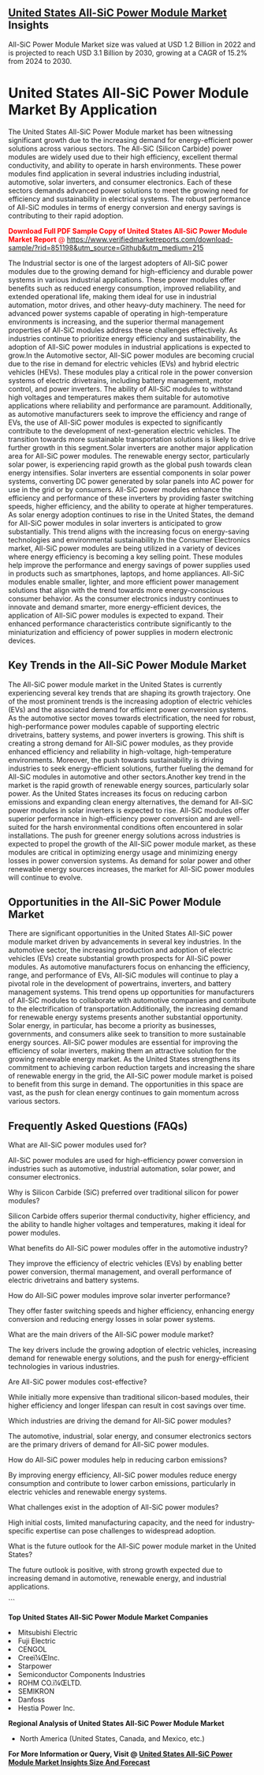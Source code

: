 <h2><a href="https://www.verifiedmarketreports.com/download-sample/?rid=851198&amp;utm_source=Github&amp;utm_medium=215" target="_blank">United States All-SiC Power Module Market</a> Insights</h2><p>All-SiC Power Module Market size was valued at USD 1.2 Billion in 2022 and is projected to reach USD 3.1 Billion by 2030, growing at a CAGR of 15.2% from 2024 to 2030.</p><p><h1>United States All-SiC Power Module Market By Application</h1><p>The United States All-SiC Power Module market has been witnessing significant growth due to the increasing demand for energy-efficient power solutions across various sectors. The All-SiC (Silicon Carbide) power modules are widely used due to their high efficiency, excellent thermal conductivity, and ability to operate in harsh environments. These power modules find application in several industries including industrial, automotive, solar inverters, and consumer electronics. Each of these sectors demands advanced power solutions to meet the growing need for efficiency and sustainability in electrical systems. The robust performance of All-SiC modules in terms of energy conversion and energy savings is contributing to their rapid adoption. <p><span class=""><span style="color: #ff0000;"><strong>Download Full PDF Sample Copy of United States All-SiC Power Module Market Report</strong> @ </span><a href="https://www.verifiedmarketreports.com/download-sample/?rid=851198&amp;utm_source=Github&amp;utm_medium=215" target="_blank">https://www.verifiedmarketreports.com/download-sample/?rid=851198&amp;utm_source=Github&amp;utm_medium=215</a></span></p>The Industrial sector is one of the largest adopters of All-SiC power modules due to the growing demand for high-efficiency and durable power systems in various industrial applications. These power modules offer benefits such as reduced energy consumption, improved reliability, and extended operational life, making them ideal for use in industrial automation, motor drives, and other heavy-duty machinery. The need for advanced power systems capable of operating in high-temperature environments is increasing, and the superior thermal management properties of All-SiC modules address these challenges effectively. As industries continue to prioritize energy efficiency and sustainability, the adoption of All-SiC power modules in industrial applications is expected to grow.In the Automotive sector, All-SiC power modules are becoming crucial due to the rise in demand for electric vehicles (EVs) and hybrid electric vehicles (HEVs). These modules play a critical role in the power conversion systems of electric drivetrains, including battery management, motor control, and power inverters. The ability of All-SiC modules to withstand high voltages and temperatures makes them suitable for automotive applications where reliability and performance are paramount. Additionally, as automotive manufacturers seek to improve the efficiency and range of EVs, the use of All-SiC power modules is expected to significantly contribute to the development of next-generation electric vehicles. The transition towards more sustainable transportation solutions is likely to drive further growth in this segment.Solar inverters are another major application area for All-SiC power modules. The renewable energy sector, particularly solar power, is experiencing rapid growth as the global push towards clean energy intensifies. Solar inverters are essential components in solar power systems, converting DC power generated by solar panels into AC power for use in the grid or by consumers. All-SiC power modules enhance the efficiency and performance of these inverters by providing faster switching speeds, higher efficiency, and the ability to operate at higher temperatures. As solar energy adoption continues to rise in the United States, the demand for All-SiC power modules in solar inverters is anticipated to grow substantially. This trend aligns with the increasing focus on energy-saving technologies and environmental sustainability.In the Consumer Electronics market, All-SiC power modules are being utilized in a variety of devices where energy efficiency is becoming a key selling point. These modules help improve the performance and energy savings of power supplies used in products such as smartphones, laptops, and home appliances. All-SiC modules enable smaller, lighter, and more efficient power management solutions that align with the trend towards more energy-conscious consumer behavior. As the consumer electronics industry continues to innovate and demand smarter, more energy-efficient devices, the application of All-SiC power modules is expected to expand. Their enhanced performance characteristics contribute significantly to the miniaturization and efficiency of power supplies in modern electronic devices.<h2>Key Trends in the All-SiC Power Module Market</h2><p>The All-SiC power module market in the United States is currently experiencing several key trends that are shaping its growth trajectory. One of the most prominent trends is the increasing adoption of electric vehicles (EVs) and the associated demand for efficient power conversion systems. As the automotive sector moves towards electrification, the need for robust, high-performance power modules capable of supporting electric drivetrains, battery systems, and power inverters is growing. This shift is creating a strong demand for All-SiC power modules, as they provide enhanced efficiency and reliability in high-voltage, high-temperature environments. Moreover, the push towards sustainability is driving industries to seek energy-efficient solutions, further fueling the demand for All-SiC modules in automotive and other sectors.Another key trend in the market is the rapid growth of renewable energy sources, particularly solar power. As the United States increases its focus on reducing carbon emissions and expanding clean energy alternatives, the demand for All-SiC power modules in solar inverters is expected to rise. All-SiC modules offer superior performance in high-efficiency power conversion and are well-suited for the harsh environmental conditions often encountered in solar installations. The push for greener energy solutions across industries is expected to propel the growth of the All-SiC power module market, as these modules are critical in optimizing energy usage and minimizing energy losses in power conversion systems. As demand for solar power and other renewable energy sources increases, the market for All-SiC power modules will continue to evolve.<h2>Opportunities in the All-SiC Power Module Market</h2><p>There are significant opportunities in the United States All-SiC power module market driven by advancements in several key industries. In the automotive sector, the increasing production and adoption of electric vehicles (EVs) create substantial growth prospects for All-SiC power modules. As automotive manufacturers focus on enhancing the efficiency, range, and performance of EVs, All-SiC modules will continue to play a pivotal role in the development of powertrains, inverters, and battery management systems. This trend opens up opportunities for manufacturers of All-SiC modules to collaborate with automotive companies and contribute to the electrification of transportation.Additionally, the increasing demand for renewable energy systems presents another substantial opportunity. Solar energy, in particular, has become a priority as businesses, governments, and consumers alike seek to transition to more sustainable energy sources. All-SiC power modules are essential for improving the efficiency of solar inverters, making them an attractive solution for the growing renewable energy market. As the United States strengthens its commitment to achieving carbon reduction targets and increasing the share of renewable energy in the grid, the All-SiC power module market is poised to benefit from this surge in demand. The opportunities in this space are vast, as the push for clean energy continues to gain momentum across various sectors.<h2>Frequently Asked Questions (FAQs)</h2><p>What are All-SiC power modules used for?</p><p>All-SiC power modules are used for high-efficiency power conversion in industries such as automotive, industrial automation, solar power, and consumer electronics.</p><p>Why is Silicon Carbide (SiC) preferred over traditional silicon for power modules?</p><p>Silicon Carbide offers superior thermal conductivity, higher efficiency, and the ability to handle higher voltages and temperatures, making it ideal for power modules.</p><p>What benefits do All-SiC power modules offer in the automotive industry?</p><p>They improve the efficiency of electric vehicles (EVs) by enabling better power conversion, thermal management, and overall performance of electric drivetrains and battery systems.</p><p>How do All-SiC power modules improve solar inverter performance?</p><p>They offer faster switching speeds and higher efficiency, enhancing energy conversion and reducing energy losses in solar power systems.</p><p>What are the main drivers of the All-SiC power module market?</p><p>The key drivers include the growing adoption of electric vehicles, increasing demand for renewable energy solutions, and the push for energy-efficient technologies in various industries.</p><p>Are All-SiC power modules cost-effective?</p><p>While initially more expensive than traditional silicon-based modules, their higher efficiency and longer lifespan can result in cost savings over time.</p><p>Which industries are driving the demand for All-SiC power modules?</p><p>The automotive, industrial, solar energy, and consumer electronics sectors are the primary drivers of demand for All-SiC power modules.</p><p>How do All-SiC power modules help in reducing carbon emissions?</p><p>By improving energy efficiency, All-SiC power modules reduce energy consumption and contribute to lower carbon emissions, particularly in electric vehicles and renewable energy systems.</p><p>What challenges exist in the adoption of All-SiC power modules?</p><p>High initial costs, limited manufacturing capacity, and the need for industry-specific expertise can pose challenges to widespread adoption.</p><p>What is the future outlook for the All-SiC power module market in the United States?</p><p>The future outlook is positive, with strong growth expected due to increasing demand in automotive, renewable energy, and industrial applications.</p>```</p><p><strong>Top United States All-SiC Power Module Market Companies</strong></p><div data-test-id=""><p><li>Mitsubishi Electric</li><li> Fuji Electric</li><li> CENGOL</li><li> Creeï¼ŒInc.</li><li> Starpower</li><li> Semiconductor Components Industries</li><li> ROHM CO.ï¼ŒLTD.</li><li> SEMIKRON</li><li> Danfoss</li><li> Hestia Power Inc.</li></p><div><strong>Regional Analysis of&nbsp;United States All-SiC Power Module Market</strong></div><ul><li dir="ltr"><p dir="ltr">North America&nbsp;(United States, Canada, and Mexico, etc.)</p></li></ul><p><strong>For More Information or Query, Visit @&nbsp;</strong><strong><a href="https://www.verifiedmarketreports.com/product/all-sic-power-module-market/?utm_source=Github&amp;utm_medium=215" target="_blank">United States All-SiC Power Module Market Insights Size And Forecast</a></strong></p></div>
